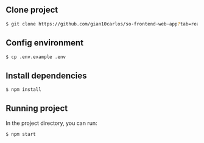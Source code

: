 ## Clone project

```bash
$ git clone https://github.com/gian10carlos/so-frontend-web-app?tab=readme-ov-file#npm-install
```

## Config environment

```bash
$ cp .env.example .env
```

## Install dependencies

```bash
$ npm install
```

## Running project

In the project directory, you can run:

```bash
$ npm start
```
